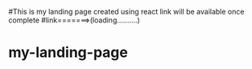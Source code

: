 #This is my landing page created using react link will be available once complete
#link=======>(loading..........)
# my-landing-page


